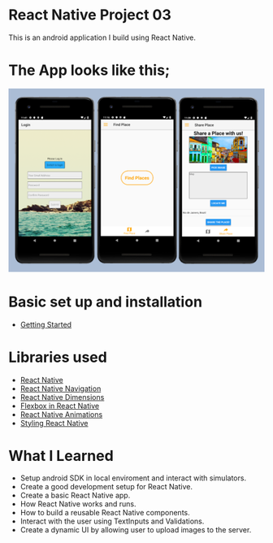 # React Native Project 03

This is an android application I build using React Native. 

# The App looks like this;

![Screenshot](src/assets/screen.png)

# Basic set up and installation

* [Getting Started](https://facebook.github.io/react-native/docs/getting-started)

# Libraries used

* [React Native](https://facebook.github.io/react-native/)
* [React Native Navigation](https://wix.github.io/react-native-navigation/#/)
* [React Native Dimensions](https://facebook.github.io/react-native/docs/height-and-width.html)
* [Flexbox in React Native](https://facebook.github.io/react-native/docs/flexbox.html)
* [React Native Animations](https://facebook.github.io/react-native/docs/animations.html)
* [Styling React Native](https://github.com/vhpoet/react-native-styling-cheat-sheet)


# What I Learned

* Setup android SDK in local enviroment and interact with simulators.
* Create a good development setup for React Native.
* Create a basic React Native app.
* How React Native works and runs.
* How to build a reusable React Native components.
* Interact with the user using TextInputs and Validations.
* Create a dynamic UI by allowing user to upload images to the server.<br>


